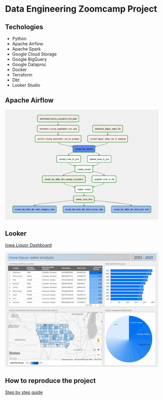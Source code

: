 # Data Engineering Zoomcamp Project

## Techologies

* Python
* Apache Airflow
* Apache Spark
* Google Cloud Storage
* Google BigQuery
* Google Dataproc
* Docker
* Terraform
* Dbt
* Looker Studio

## Apache Airflow

![Alt text](images/iowa_liquor_sales_dag.png)

## Looker

[Iowa Liquor Dashboard](https://lookerstudio.google.com/reporting/892c0980-dfa2-4958-8805-d969eda06ab3)

![Alt text](images/iowa_liquor_sales_dashboard.png)

## How to reproduce the project

[Step by step guide](how_to_reproduce.md)

